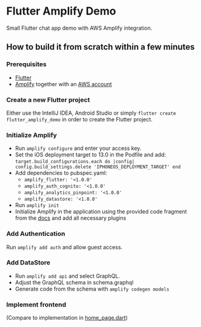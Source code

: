 # Flutter Amplify Demo

Small Flutter chat app demo with AWS Amplify integration.

## How to build it from scratch within a few minutes

### Prerequisites

- [Flutter](https://flutter.dev)
- [Amplify](https://docs.amplify.aws/start/q/integration/flutter)
together with an [AWS account](https://console.aws.amazon.com)

### Create a new Flutter project

Either use the IntelliJ IDEA, Android Studio or simply `flutter create flutter_amplify_demo`
in order to create the Flutter project.

### Initialize Amplify

- Run `amplify configure` and enter your access key.
- Set the iOS deployment target to 13.0 in the Podfile and add:
  `target.build_configurations.each do |config|
  config.build_settings.delete 'IPHONEOS_DEPLOYMENT_TARGET'
  end`
- Add dependencies to pubspec.yaml:
    - `amplify_flutter: '<1.0.0'`
    - `amplify_auth_cognito: '<1.0.0'`
    - `amplify_analytics_pinpoint: '<1.0.0'`
    - `amplify_datastore: '<1.0.0'`
- Run `amplify init`
- Initialize Amplify in the application using the provided code fragment from the
[docs](https://docs.amplify.aws/lib/project-setup/create-application/q/platform/flutter#n3-provision-the-backend-with-amplify-cli)
  and add all necessary plugins
  
### Add Authentication

Run `amplify add auth` and allow guest access.

### Add DataStore

- Run `amplify add api` and select GraphQL.
- Adjust the GraphQL schema in schema.graphql
- Generate code from the schema with `amplify codegen models`

### Implement frontend

(Compare to implementation in [home_page.dart](lib/home_page.dart))

